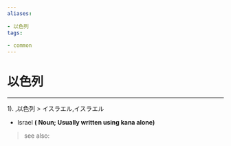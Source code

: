 ```yaml
---
aliases:
    
- 以色列
tags:
    
- common
---
```


# 以色列
---
1).
,以色列 > イスラエル,イスラエル

- Israel
**( Noun; Usually written using kana alone)**
> see also: 
            